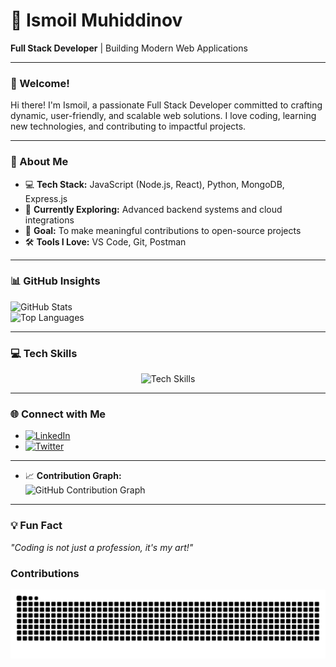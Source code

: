 # 🌟 Ismoil Muhiddinov  
**Full Stack Developer** | Building Modern Web Applications  

---

### 👋 Welcome!  
Hi there! I'm Ismoil, a passionate Full Stack Developer committed to crafting dynamic, user-friendly, and scalable web solutions. I love coding, learning new technologies, and contributing to impactful projects.

---

### 🚀 About Me  
- 💻 **Tech Stack:** JavaScript (Node.js, React), Python, MongoDB, Express.js  
- 🌱 **Currently Exploring:** Advanced backend systems and cloud integrations  
- 🎯 **Goal:** To make meaningful contributions to open-source projects  
- 🛠️ **Tools I Love:** VS Code, Git, Postman  

---

### 📊 GitHub Insights  
![GitHub Stats](https://github-readme-stats.vercel.app/api?username=muhiddinovismoil&show_icons=true&theme=radical&count_private=true)  
![Top Languages](https://github-readme-stats.vercel.app/api/top-langs/?username=muhiddinovismoil&layout=compact&theme=radical)

---

### 💻 Tech Skills  
<p align="center">
  <img src="https://skillicons.dev/icons?i=html,css,javascript,react,nodejs,express,mongodb,python,git" alt="Tech Skills" />
</p>

---

### 🌐 Connect with Me  
- [![LinkedIn](https://img.shields.io/badge/LinkedIn-Connect-blue?style=flat&logo=linkedin)](https://linkedin.com/in/ismoil-muhiddinov)  
- [![Twitter](https://img.shields.io/badge/Twitter-Follow-blue?style=flat&logo=twitter)](https://twitter.com/ismoildev)

---
- 📈 **Contribution Graph:**  
  ![GitHub Contribution Graph](https://github-readme-activity-graph.vercel.app/graph?username=muhiddinovismoil&theme=react-dark&hide_border=true&area=true)

---

### 💡 Fun Fact  
*"Coding is not just a profession, it's my art!"*

### Contributions
![snake_gif](https://github.com/muhiddinovismoil/muhiddinovismoil/blob/output/github-contribution-grid-snake.svg)
<!---
muhiddinovismoil/muhiddinovismoil is a ✨ special ✨ repository because its `README.md` (this file) appears on your GitHub profile.
You can click the Preview link to take a look at your changes.
--->
